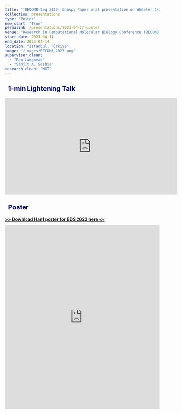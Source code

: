 ```yaml
---
title: "[RECOMB-Seq 2023] &nbsp; Paper oral presentation on Wheeler Graph Toolkit (WGT)"
collection: presentations
type: "Poster"
new_start: "True"
permalink: /presentations/2023-04-17-poster
venue: "Research in Computational Molecular Biology Conference (RECOMB 2023)"
start_date: 2023-04-14
end_date: 2023-04-14
location: "Istanbul, Türkiye"
image: "/images/RECOMB_2023.png"
superviser_clean:
  - "Ben Langmead"
  - "Sanjit A. Seshia"
research_clean: "WGT"
---
```


<h2 style="color: #000f70"> <i class="fas fa-dot-circle" style="font-size:18px;"></i> &nbsp;&nbsp;1-min Lightening Talk </h2>

<iframe width="560" height="315" src="https://www.youtube.com/embed/2m5wrqqsn4E" frameborder="0" allow="accelerometer; autoplay; clipboard-write; encrypted-media; gyroscope; picture-in-picture" allowfullscreen></iframe>

<h2 style="color: #000f70"> <i class="fas fa-dot-circle" style="font-size:18px;"></i> &nbsp;&nbsp;Poster </h2>

<div id="content_cv_pdf">
  <a href="https://storage.googleapis.com/storage.khchao.com/JHU%20PhD/Han1/Han1_poster.pdf" target="_blan"><b> >> Download Han1 poster for BDS 2022 here << </b></a>
  <p style="margin-top:10px">
    <iframe src="https://storage.googleapis.com/storage.khchao.com/JHU%20PhD/Han1/Han1_poster.pdf" width="100%" height="600" style="border:none;" scrolling="no"></iframe>
  </p>
</div>
